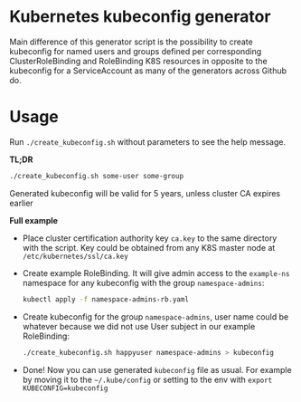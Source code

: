 Kubernetes kubeconfig generator
===============================

Main difference of this generator script is the possibility to create kubeconfig for named users and groups defined per corresponding ClusterRoleBinding and RoleBinding K8S resources in opposite to the kubeconfig for a ServiceAccount as many of the generators across Github do.

Usage
=====

Run `./create_kubeconfig.sh` without parameters to see the help message.

**TL;DR**

```bash
./create_kubeconfig.sh some-user some-group
```

Generated kubeconfig will be valid for 5 years, unless cluster CA expires earlier

**Full example**

* Place cluster certification authority key `ca.key` to the same directory with the script. Key could be obtained from any K8S master node at `/etc/kubernetes/ssl/ca.key`

* Create example RoleBinding. It will give admin access to the `example-ns` namespace for any kubeconfig with the group `namespace-admins`:
  ```bash
  kubectl apply -f namespace-admins-rb.yaml
  ```

* Create kubeconfig for the group `namespace-admins`, user name could be whatever because we did not use User subject in our example RoleBinding:
  ```bash
  ./create_kubeconfig.sh happyuser namespace-admins > kubeconfig
  ```

* Done! Now you can use generated `kubeconfig` file as usual. For example by moving it to the `~/.kube/config` or setting to the env with `export KUBECONFIG=kubeconfig`
